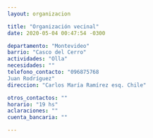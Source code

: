```yaml
---
layout: organizacion

title: "Organización vecinal"
date: 2020-05-04 00:47:54 -0300

departamento: "Montevideo"
barrio: "Casco del Cerro"
actividades: "Olla"
necesidades: ""
telefono_contacto: "096875768
Juan Rodríguez"
direccion: "Carlos María Ramírez esq. Chile"

otros_contactos: ""
horario: "19 hs"
aclaraciones: ""
cuenta_bancaria: ""

---
```

